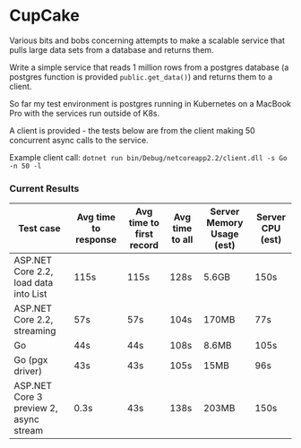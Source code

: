 # CupCake
Various bits and bobs concerning attempts to make a scalable service that pulls large data sets from a database and returns them.

Write a simple service that reads 1 million rows from a postgres database (a postgres function is provided `public.get_data()`) and returns them to a client. 

So far my test environment is postgres running in Kubernetes on a MacBook Pro with the services run outside of K8s.

A client is provided - the tests below are from the client making 50 concurrent async calls to the service.

Example client call: `dotnet run bin/Debug/netcoreapp2.2/client.dll -s Go -n 50 -l`

### Current Results

Test case | Avg time to response | Avg time to first record | Avg time to all | Server Memory Usage (est) | Server CPU (est)
------------ | ------------- | ------------- | ------------- | ------------- | -------------
ASP.NET Core 2.2, load data into List<string> |115s|115s|128s|5.6GB|150s
ASP.NET Core 2.2, streaming |57s|57s|104s|170MB|77s
Go|44s|44s|108s|8.6MB|105s
Go (pgx driver)|43s|43s|105s|15MB|96s
ASP.NET Core 3 preview 2, async stream|0.3s|43s|138s|203MB|150s
 
